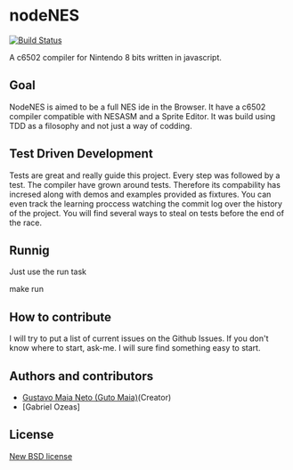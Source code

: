 # nodeNES
[![Build Status](https://secure.travis-ci.org/gutomaia/nodeNES.png)](http://travis-ci.org/gutomaia/nodeNES)

A c6502 compiler for Nintendo 8 bits written in javascript.

## Goal

NodeNES is aimed to be a full NES ide in the Browser. It have a c6502 compiler compatible with NESASM and a Sprite Editor. It was build using TDD as a filosophy and not just a way of codding.

## Test Driven Development

Tests are great and really guide this project. Every step was followed by a test. The compiler have grown around tests. Therefore its compability has incresed along with demos and examples provided as fixtures. You can even track the learning proccess watching the commit log over the history of the project. You will find several ways to steal on tests before the end of the race.

## Runnig

Just use the run task

make run


## How to contribute

I will try to put a list of current issues on the Github Issues. If you don't know where to start, ask-me. I will sure find something easy to start.

## Authors and contributors
* [Gustavo Maia Neto (Guto Maia)](http://gutomaia.net)(Creator)
* [Gabriel Ozeas]

## License
[New BSD license](http://www.opensource.org/licenses/bsd-license.php)